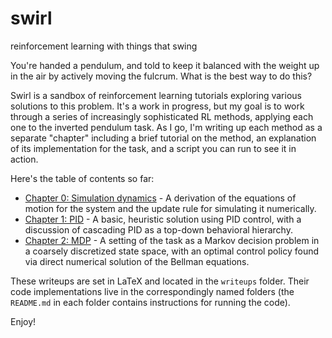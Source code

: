 # swirl
reinforcement learning with things that swing

You're handed a pendulum, and told to keep it balanced with the weight up in the air by actively moving the fulcrum. What is the best way to do this?

Swirl is a sandbox of reinforcement learning tutorials exploring various solutions to this problem. It's a work in progress, but my goal is to work through a series of increasingly sophisticated RL methods, applying each one to the inverted pendulum task. As I go, I'm writing up each method as a separate "chapter" including a brief tutorial on the method, an explanation of its implementation for the task, and a script you can run to see it in action.

Here's the table of contents so far:

- [Chapter 0: Simulation dynamics](writeups/0-simulation_dynamics/simulation_dynamics.pdf) - A derivation of the equations of motion for the system and the update rule for simulating it numerically.
- [Chapter 1: PID](writeups/1-pid/1-pid.pdf) - A basic, heuristic solution using PID control, with a discussion of cascading PID as a top-down behavioral hierarchy.
- [Chapter 2: MDP](writeups/2-mdp/2-mdp.pdf) - A setting of the task as a Markov decision problem in a coarsely discretized state space, with an optimal control policy found via direct numerical solution of the Bellman equations.

These writeups are set in LaTeX and located in the `writeups` folder. Their code implementations live in the correspondingly named folders (the `README.md` in each folder contains instructions for running the code).

Enjoy!
